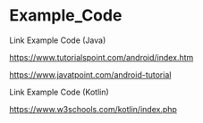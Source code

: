 # Example_Code

Link Example Code (Java)

https://www.tutorialspoint.com/android/index.htm

https://www.javatpoint.com/android-tutorial




Link Example Code (Kotlin)

https://www.w3schools.com/kotlin/index.php
